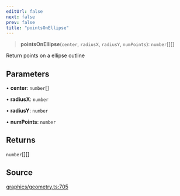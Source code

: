 ```yaml
---
editUrl: false
next: false
prev: false
title: "pointsOnEllipse"
---
```


> **pointsOnEllipse**(`center`, `radiusX`, `radiusY`, `numPoints`): `number`[][]

Return points on a ellipse outline

## Parameters

• **center**: `number`[]

• **radiusX**: `number`

• **radiusY**: `number`

• **numPoints**: `number`

## Returns

`number`[][]

## Source

[graphics/geometry.ts:705](https://github.com/dgmjs/dgmjs/blob/main/packages/core/src/graphics/geometry.ts#L705)
